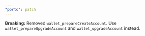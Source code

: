 ```yaml
---
"porto": patch
---
```


**Breaking:** Removed `wallet_prepareCreateAccount`. Use `wallet_prepareUpgradeAccount` and `wallet_upgradeAccount` instead.